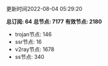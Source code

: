 更新时间2022-08-04 05:29:20

**总订阅: 64**
**总节点: 7177**
**有效节点: 2180**
- trojan节点: 146
- ssr节点: 16
- v2ray节点: 1678
- ss节点: 340
